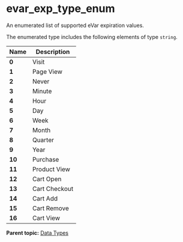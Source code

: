 # evar_exp_type_enum

An enumerated list of supported eVar expiration values.

The enumerated type includes the following elements of type `string`.

|Name|Description|
|----|-----------|
|**0** | Visit |
|**1** | Page View |
|**2** | Never |
|**3** | Minute |
|**4** | Hour |
|**5** | Day |
|**6** | Week |
|**7** | Month |
|**8** | Quarter |
|**9** | Year |
|**10** | Purchase |
|**11** | Product View |
|**12** | Cart Open |
|**13** | Cart Checkout |
|**14** | Cart Add |
|**15** | Cart Remove |
|**16** | Cart View |

**Parent topic:** [Data Types](../data_types/c_datatypes.md)

